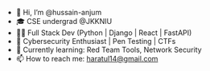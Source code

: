 - 👋 Hi, I’m @hussain-anjum
- 🎓 CSE undergrad @JKKNIU
- 🧑‍💻 Full Stack Dev (Python | Django | React | FastAPI)
- 🔐 Cybersecurity Enthusiast | Pen Testing | CTFs
- 🌱 Currently learning: Red Team Tools, Network Security
- 📫 How to reach me: haratul14@gmail.com
